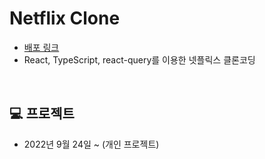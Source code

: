 # Netflix Clone

- [배포 링크](https://rigood.github.io/netflix-clone)
- React, TypeScript, react-query를 이용한 넷플릭스 클론코딩

<br>

## 💻 프로젝트

- 2022년 9월 24일 ~ (개인 프로젝트)
